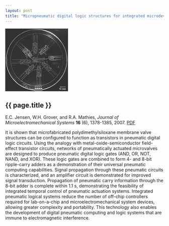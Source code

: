 ```yaml
---
layout: post
title: "Micropneumatic digital logic structures for integrated microdevice computation and control"
---
```


![](images/pneumatic_logic.png)

{{ page.title }}
----------------

E.C. Jensen, W.H. Grover, and R.A. Mathies, *Journal of Microelectromechanical Systems* **16** (6), 1378-1385, 2007. [PDF](pdfs/pneumatic_logic.pdf)

It is shown that microfabricated polydimethylsiloxane membrane valve structures can be configured to function as transistors in pneumatic digital logic circuits. Using the analogy with metal-oxide-semiconductor field-effect transistor circuits, networks of pneumatically actuated microvalves are designed to produce pneumatic digital logic gates (AND, OR, NOT, NAND, and XOR). These logic gates are combined to form 4- and 8-bit ripple-carry adders as a demonstration of their universal pneumatic computing capabilities. Signal propagation through these pneumatic circuits is characterized, and an amplifier circuit is demonstrated for improved signal transduction. Propagation of pneumatic carry information through the 8-bit adder is complete within 1.1 s, demonstrating the feasibility of integrated temporal control of pneumatic actuation systems. Integrated pneumatic logical systems reduce the number of off-chip controllers required for lab-on-a-chip and microelectromechanical system devices, allowing greater complexity and portability. This technology also enables the development of digital pneumatic computing and logic systems that are immune to electromagnetic interference.
